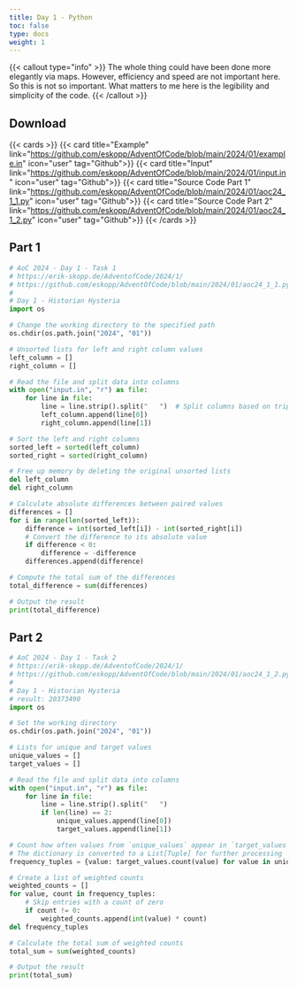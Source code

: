 ```yaml
---
title: Day 1 - Python
toc: false
type: docs
weight: 1
---
```


{{< callout type="info" >}}
The whole thing could have been done more elegantly via maps. However, efficiency and speed are not important here. So this is not so important. What matters to me here is the legibility and simplicity of the code.
{{< /callout >}}

## Download

{{< cards >}}
{{< card title="Example" link="https://github.com/eskopp/AdventOfCode/blob/main/2024/01/example.in" icon="user" tag="Github">}}
{{< card title="Input" link="https://github.com/eskopp/AdventOfCode/blob/main/2024/01/input.in" icon="user" tag="Github">}}
{{< card title="Source Code Part 1" link="https://github.com/eskopp/AdventOfCode/blob/main/2024/01/aoc24_1_1.py" icon="user" tag="Github">}}
{{< card title="Source Code Part 2" link="https://github.com/eskopp/AdventOfCode/blob/main/2024/01/aoc24_1_2.py" icon="user" tag="Github">}}
{{< /cards >}}

## Part 1

```python {linenos=table,linenostart=1}
# AoC 2024 - Day 1 - Task 1
# https://erik-skopp.de/AdventofCode/2024/1/
# https://github.com/eskopp/AdventOfCode/blob/main/2024/01/aoc24_1_1.py
#
# Day 1 - Historian Hysteria
import os

# Change the working directory to the specified path
os.chdir(os.path.join("2024", "01"))

# Unsorted lists for left and right column values
left_column = []
right_column = []

# Read the file and split data into columns
with open("input.in", "r") as file:
    for line in file:
        line = line.strip().split("   ")  # Split columns based on triple spaces
        left_column.append(line[0])
        right_column.append(line[1])

# Sort the left and right columns
sorted_left = sorted(left_column)
sorted_right = sorted(right_column)

# Free up memory by deleting the original unsorted lists
del left_column
del right_column

# Calculate absolute differences between paired values
differences = []
for i in range(len(sorted_left)):
    difference = int(sorted_left[i]) - int(sorted_right[i])
    # Convert the difference to its absolute value
    if difference < 0:
        difference = -difference
    differences.append(difference)

# Compute the total sum of the differences
total_difference = sum(differences)

# Output the result
print(total_difference)
```

## Part 2

```python {linenos=table,linenostart=1}
# AoC 2024 - Day 1 - Task 2
# https://erik-skopp.de/AdventofCode/2024/1/
# https://github.com/eskopp/AdventOfCode/blob/main/2024/01/aoc24_1_2.py
#
# Day 1 - Historian Hysteria
# result: 20373490
import os

# Set the working directory
os.chdir(os.path.join("2024", "01"))

# Lists for unique and target values
unique_values = []
target_values = []

# Read the file and split data into columns
with open("input.in", "r") as file:
    for line in file:
        line = line.strip().split("   ")
        if len(line) == 2:
            unique_values.append(line[0])
            target_values.append(line[1])

# Count how often values from `unique_values` appear in `target_values`
# The dictionary is converted to a List[Tuple] for further processing
frequency_tuples = {value: target_values.count(value) for value in unique_values}.items()

# Create a list of weighted counts
weighted_counts = []
for value, count in frequency_tuples:
    # Skip entries with a count of zero
    if count != 0:
        weighted_counts.append(int(value) * count)
del frequency_tuples

# Calculate the total sum of weighted counts
total_sum = sum(weighted_counts)

# Output the result
print(total_sum)

```
